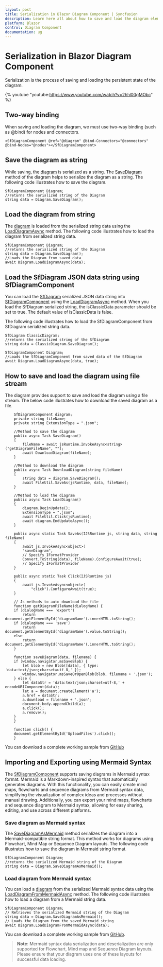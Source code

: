 ```yaml
---
layout: post
title: Serialization in Blazor Diagram Component | Syncfusion
description: Learn here all about how to save and load the diagram elements in Syncfusion Blazor Diagram component and more.
platform: Blazor
control: Diagram Component
documentation: ug
---
```


# Serialization in Blazor Diagram Component

Serialization is the process of saving and loading the persistent state of the diagram.

{% youtube "youtube:https://www.youtube.com/watch?v=2hhl00gMObc" %} 

## Two-way binding

When saving and loading the diagram, we must use two-way binding (such as @bind) for nodes and connectors.

```cshtml
<SfDiagramComponent @ref="@diagram" @bind-Connectors="@connectors" @bind-Nodes="@nodes"></SfDiagramComponent>
```

## Save the diagram as string

While saving, the [diagram](https://help.syncfusion.com/cr/blazor/Syncfusion.Blazor.Diagram.SfDiagramComponent.html) is serialized as a string. The [SaveDiagram](https://help.syncfusion.com/cr/blazor/Syncfusion.Blazor.Diagram.SfDiagramComponent.html#Syncfusion_Blazor_Diagram_SfDiagramComponent_SaveDiagram) method of the diagram helps to serialize the diagram as a string. The following code illustrates how to save the diagram.

```cshtml
SfDiagramComponent Diagram;
//returns the serialized string of the Diagram
string data = Diagram.SaveDiagram();
```

## Load the diagram from string

The [diagram](https://help.syncfusion.com/cr/blazor/Syncfusion.Blazor.Diagram.SfDiagramComponent.html) is loaded from the serialized string data using the [LoadDiagramAsync](https://help.syncfusion.com/cr/blazor/Syncfusion.Blazor.Diagram.SfDiagramComponent.html#Syncfusion_Blazor_Diagram_SfDiagramComponent_LoadDiagramAsync_System_String_System_Boolean_) method. The following code illustrates how to load the diagram from serialized string data.

```cshtml
SfDiagramComponent Diagram;
//returns the serialized string of the Diagram
string data = Diagram.SaveDiagram();
//Loads the Diagram from saved data
await Diagram.LoadDiagramAsync(data);
```

## Load the SfDiagram JSON data string using SfDiagramComponent

You can load the [SfDiagram](https://help.syncfusion.com/cr/blazor/Syncfusion.Blazor.Diagrams.SfDiagram.html) serialized JSON data string into [SfDiagramComponent](https://help.syncfusion.com/cr/blazor/Syncfusion.Blazor.Diagram.SfDiagramComponent.html) using the [LoadDiagramAsync](https://help.syncfusion.com/cr/blazor/Syncfusion.Blazor.Diagram.SfDiagramComponent.html#Syncfusion_Blazor_Diagram_SfDiagramComponent_LoadDiagramAsync_System_String_System_Boolean_) method. When you load the SfDiagram serialized string, the isClassicData parameter should be set to true. The default value of isClassicData is false.

The following code illustrates how to load the SfDiagramComponent from SfDiagram serialized string data.

```cshtml
SfDiagram ClassicDiagram;
//returns the serialized string of the SfDiagram
string data = ClassicDiagram.SaveDiagram(); 

SfDiagramComponent Diagram;
//Loads the SfDiagramComponent from saved data of the SfDiagram
await Diagram.LoadDiagramAsync(data, true);
```

## How to save and load the diagram using file stream

The diagram provides support to save and load the diagram using a file stream. The below code illustrates how to download the saved diagram as a file.

```cshtml
    SfDiagramComponent diagram;
    private string fileName;
    private string ExtensionType = ".json";

    //Method to save the diagram
    public async Task SaveDiagram()
    {
        fileName = await jsRuntime.InvokeAsync<string>("getDiagramFileName", "");
        await DownloadDiagram(fileName);
    }

    //Method to download the diagram
    public async Task DownloadDiagram(string fileName)
    {
        string data = diagram.SaveDiagram();
        await FileUtil.SaveAs(jsRuntime, data, fileName);
    }

    //Method to load the diagram
    public async Task LoadDiagram()
    {
        diagram.BeginUpdate();
        ExtensionType = ".json";
        await FileUtil.Click(jsRuntime);
        await diagram.EndUpdateAsync();
    }

    public async static Task SaveAs(IJSRuntime js, string data, string fileName)
    {
        await js.InvokeAsync<object>(
        "saveDiagram",
        // Specify IFormatProvider
        Convert.ToString(data), fileName).ConfigureAwait(true);
        // Specify IFormatProvider
    }

    public async static Task Click(IJSRuntime js)
    {
        await js.InvokeAsync<object>(
            "click").ConfigureAwait(true);
    }

    // Js methods to auto download the file
    function getDiagramFileName(dialogName) {
    if (dialogName === 'export')
        return document.getElementById('diagramName').innerHTML.toString();
    if (dialogName === 'save')
        return document.getElementById('diagramName').value.toString();
    else
        return document.getElementById('diagramName').innerHTML.toString();
    }

    function saveDiagram(data, filename) {
    if (window.navigator.msSaveBlob) {
        let blob = new Blob([data], { type: 'data:text/json;charset=utf-8,' });
        window.navigator.msSaveOrOpenBlob(blob, filename + '.json');
    } else {
        let dataStr = 'data:text/json;charset=utf-8,' + encodeURIComponent(data);
        let a = document.createElement('a');
        a.href = dataStr;
        a.download = filename + '.json';
        document.body.appendChild(a);
        a.click();
        a.remove();
    }
    }

    function click() {
    document.getElementById('UploadFiles').click();
    }
```

You can download a complete working sample from [GitHub](https://github.com/SyncfusionExamples/Blazor-Diagram-Examples/tree/master/UG-Samples/Serialization/SaveAndLoad)

## Importing and Exporting using Mermaid Syntax

The [SfDiagramComponent](https://help.syncfusion.com/cr/blazor/Syncfusion.Blazor.Diagram.SfDiagramComponent.html) supports saving diagrams in Mermaid syntax format. Mermaid is a Markdown-inspired syntax that automatically generates diagrams. With this functionality, you can easily create mind maps, flowcharts and sequence diagrams from Mermaid syntax data, simplifying the visualization of complex ideas and processes without manual drawing. Additionally, you can export your mind maps, flowcharts and sequence diagram to Mermaid syntax, allowing for easy sharing, editing, and use across different platforms.

### Save diagram as Mermaid syntax

 The [SaveDiagramAsMermaid](https://help.syncfusion.com/cr/blazor/Syncfusion.Blazor.Diagram.SfDiagramComponent.html#Syncfusion_Blazor_Diagram_SfDiagramComponent_SaveDiagramAsMermaid) method serializes the diagram into a Mermaid-compatible string format. This method works for diagrams using Flowchart, Mind Map or Sequence Diagram layouts. The following code illustrates how to save the diagram in Mermaid string format.

```cshtml
SfDiagramComponent Diagram;
//returns the serialized Mermaid string of the Diagram
string data = Diagram.SaveDiagramAsMermaid();
```

### Load diagram from Mermaid syntax

You can load a [diagram](https://help.syncfusion.com/cr/blazor/Syncfusion.Blazor.Diagram.SfDiagramComponent.html) from the serialized Mermaid syntax data using the [LoadDiagramFromMermaidAsync](https://help.syncfusion.com/cr/blazor/Syncfusion.Blazor.Diagram.SfDiagramComponent.html#Syncfusion_Blazor_Diagram_SfDiagramComponent_LoadDiagramFromMermaidAsync_System_String_) method. The following code illustrates how to load a diagram from a Mermaid string data.

```cshtml
SfDiagramComponent Diagram;
// Retrieves the serialized Mermaid string of the Diagram
string data = Diagram.SaveDiagramAsMermaid();
// Loads the Diagram from the saved Mermaid string
await Diagram.LoadDiagramFromMermaidAsync(data);
```
You can download a complete working sample from [GitHub](https://github.com/SyncfusionExamples/Blazor-Diagram-Examples/tree/master/UG-Samples/MermaidSupport).

>**Note:** Mermaid syntax data serialization and deserialization are only supported for Flowchart, Mind map and Sequence Diagram layouts. Please ensure that your diagram uses one of these layouts for successful data loading.
